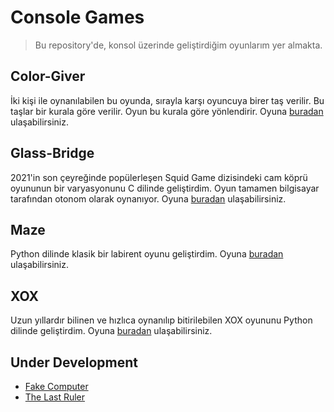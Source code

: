 # Console Games
>Bu repository'de, konsol üzerinde geliştirdiğim oyunlarım yer almakta.

## Color-Giver
İki kişi ile oynanılabilen bu oyunda, sırayla karşı oyuncuya birer taş verilir. Bu taşlar bir kurala göre verilir. Oyun bu kurala göre yönlendirir. Oyuna [buradan](./Color_Giver.c) ulaşabilirsiniz.

## Glass-Bridge
2021'in son çeyreğinde popülerleşen Squid Game dizisindeki cam köprü oyununun bir varyasyonunu C dilinde geliştirdim. Oyun tamamen bilgisayar tarafından otonom olarak oynanıyor. Oyuna [buradan](./Glass_Bridge.c) ulaşabilirsiniz.

## Maze
Python dilinde klasik bir labirent oyunu geliştirdim. Oyuna [buradan](./Maze.py) ulaşabilirsiniz.

## XOX
Uzun yıllardır bilinen ve hızlıca oynanılıp bitirilebilen XOX oyununu Python dilinde geliştirdim. Oyuna [buradan](./XOX.py) ulaşabilirsiniz.

## Under Development
- [Fake Computer](./Fake%20Computer/)
- [The Last Ruler](./The%20Last%20Ruler/)
